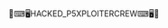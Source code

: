 💯⌨🖥HACKED_P5XPLOITERCREW⌨🖥💯
<!---
XMrCelq4/XMrCelq4 is a ✨ special ✨ repository because its `README.md` (this file) appears on your GitHub profile.
You can click the Preview link to take a look at your changes.
--->
